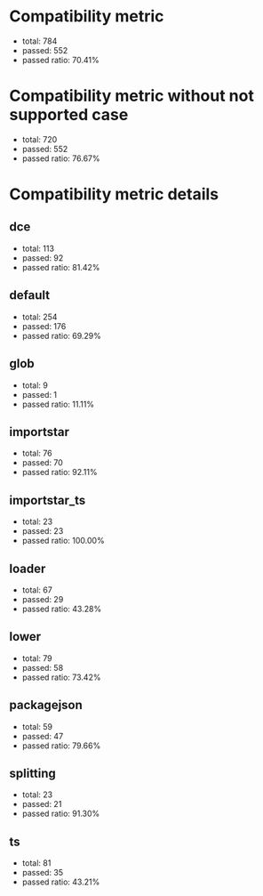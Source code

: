 # Compatibility metric
- total: 784
- passed: 552
- passed ratio: 70.41%
# Compatibility metric without not supported case
- total: 720
- passed: 552
- passed ratio: 76.67%
# Compatibility metric details
## dce
- total: 113
- passed: 92
- passed ratio: 81.42%
## default
- total: 254
- passed: 176
- passed ratio: 69.29%
## glob
- total: 9
- passed: 1
- passed ratio: 11.11%
## importstar
- total: 76
- passed: 70
- passed ratio: 92.11%
## importstar_ts
- total: 23
- passed: 23
- passed ratio: 100.00%
## loader
- total: 67
- passed: 29
- passed ratio: 43.28%
## lower
- total: 79
- passed: 58
- passed ratio: 73.42%
## packagejson
- total: 59
- passed: 47
- passed ratio: 79.66%
## splitting
- total: 23
- passed: 21
- passed ratio: 91.30%
## ts
- total: 81
- passed: 35
- passed ratio: 43.21%
